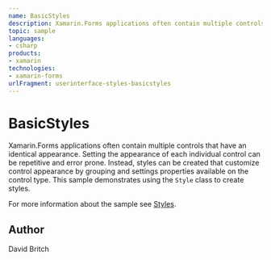 ```yaml
---
name: BasicStyles
description: Xamarin.Forms applications often contain multiple controls that have an identical appearance. Setting the appearance of each individual control can be repetitive and error prone. Instead, styles can be created that customize control appearance by grouping and settings properties available on the control type. This sample demonstrates using the Style class to create styles.
topic: sample
languages:
- csharp
products:
- xamarin
technologies:
- xamarin-forms
urlFragment: userinterface-styles-basicstyles
---
```

BasicStyles
===========

Xamarin.Forms applications often contain multiple controls that have an identical appearance. Setting the appearance of each individual control can be repetitive and error prone. Instead, styles can be created that customize control appearance by grouping and settings properties available on the control type. This sample demonstrates using the `Style` class to create styles.

For more information about the sample see [Styles](http://developer.xamarin.com/guides/xamarin-forms/user-interface/styles/).

Author
------

David Britch
